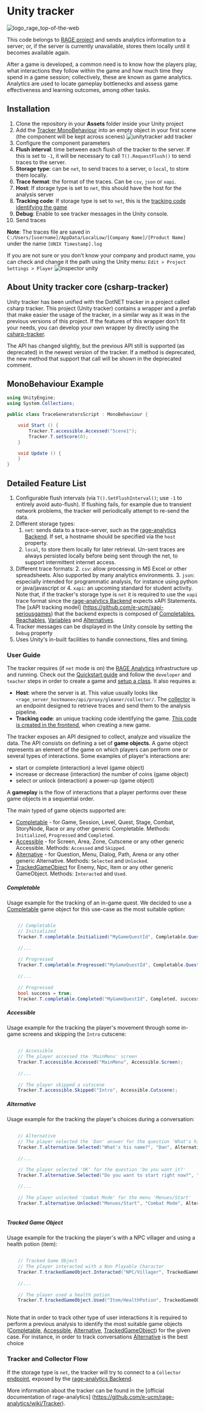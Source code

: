 # Unity tracker

![logo_rage_top-of-the-web](https://cloud.githubusercontent.com/assets/5657407/16461800/9ae669fc-3e2e-11e6-97f4-4e93f2c96dea.jpg)

This code belongs to [RAGE project](http://rageproject.eu/) and sends analytics information to a server; or, if the server is currently unavailable, stores them locally until it becomes available again.

After a game is developed, a common need is to know how the players play, what interactions they follow within the game and how much time they spend in a game session; collectively, these are known as game analytics. Analytics are used to locate gameplay bottlenecks and assess  game effectiveness and learning outcomes, among other tasks.

## Installation
1. Clone the repository in your **Assets** folder inside your Unity project
1. Add the [Tracker MonoBehaviour](https://github.com/e-ucm/unity-tracker/blob/master/Tracker/Tracker.cs) into an empty object in your first scene (the component will be kept across scenes)
	![unitytracker add tracker](https://cloud.githubusercontent.com/assets/5657407/21893124/07974d46-d8da-11e6-9168-e1cb0e7547f1.png)
1. Configure the component parameters
  1. **Flush interval**: time between each flush of the tracker to the server. If this is set to `-1`, it will be necessary to call `T().RequestFlush()` to send traces to the server.
  1. **Storage type**: can be `net`, to send traces to a server, o `local`, to store them locally.
  1. **Trace format**: the format of the traces. Can be `csv`, `json` or `xapi`.
  1. **Host**: If storage type is set to `net`, this should have the host for the analysis server
  1. **Tracking code**: If storage type is set to `net`, this is the [tracking code identifying the game](https://github.com/e-ucm/rage-analytics/wiki/Tracking-code)
  1. **Debug**: Enable to see tracker messages in the Unity console.
1. Send traces

<b>Note</b>: The traces file are saved in `C:/Users/[username]/AppData/LocalLow/[Company Name]/[Product Name]` under the name `[UNIX Timestamp].log`

If you are not sure or you don’t know your company and product name, you can check and change it the path using the Unity menu:
`Edit > Project Settings > Player`
![inspector unity](https://cloud.githubusercontent.com/assets/5657407/21893123/07972abe-d8da-11e6-8f79-94903f62dced.png)

## About Unity tracker core (csharp-tracker)

Unity tracker has been unified with the DotNET tracker in a project called csharp tracker. This project (Unity tracker) contains a wrapper and a prefab that make easier the usage of the tracker, in a similar way as it was in the previous versions of this project. If the features of this wrapper don't fit your needs, you can develop your own wrapper by directly using the [csharp-tracker](https://github.com/e-ucm/csharp-tracker).

The API has changed slightly, but the previous API still is supported (as deprecated) in the newest version of the tracker. If a method  is deprecated, the new method that support that call will be shown in the deprecated comment.

## MonoBehaviour Example

```c#
using UnityEngine;
using System.Collections;

public class TraceGeneratorsScript : MonoBehaviour {

	void Start () {
		Tracker.T.accessible.Accessed("Scene1");
		Tracker.T.setScore(0);
	}

	void Update () {	
	}
}
```

## Detailed Feature List
1. Configurable flush intervals (via `T().SetFlushInterval()`; use `-1` to entirely avoid auto-flush). If flushing fails, for example due to transient network problems, the tracker will periodically attempt to re-send the data. 
1. Different storage types: 
	1. `net`: sends data to a trace-server, such as the [rage-analytics Backend](https://github.com/e-ucm/rage-analytics-backend). If set, a hostname should be specified via the `host` property.
	2. `local`, to store them locally for later retrieval. Un-sent traces are always persisted locally before being sent through the net, to support intermittent internet access.
1. Different trace formats:
	2. `csv`: allow processing in MS Excel or other spreadsheets. Also supported by many analytics environments.
	3. `json`: especially intended for programmatic analysis, for instance using python or java/javascript or
	4. `xapi`: an upcoming standard for student activity. Note that, if the tracker's storage type is `net` it is required to use the `xapi` trace format since the [rage-analytics Backend](https://github.com/e-ucm/rage-analytics-backend) expects xAPI Statements. The [xAPI tracking model] (https://github.com/e-ucm/xapi-seriousgames) that the backend expects is composed of [Completables](https://github.com/e-ucm/xapi-seriousgames/blob/master/README.md#1341-completable), [Reachables](https://github.com/e-ucm/xapi-seriousgames/blob/master/README.md#1341-reachable), [Variables](https://github.com/e-ucm/xapi-seriousgames/blob/master/README.md#1342-variables) and [Alternatives](https://github.com/e-ucm/xapi-seriousgames/blob/master/README.md#1343-alternatives). 
1. Tracker messages can be displayed in the Unity console by setting the `Debug` property
1. Uses Unity's in-built facilities to handle connections, files and timing.
 
### User Guide

The tracker requires (if `net` mode is on) the [RAGE Analytics](https://github.com/e-ucm/rage-analytics) infrastructure up and running. Check out the [Quickstart guide](https://github.com/e-ucm/rage-analytics/wiki/Quickstart) and follow the `developer` and `teacher` steps in order to create a game and [setup a class](https://github.com/e-ucm/rage-analytics/wiki/Set-up-a-class). It also requires a:

* **Host**: where the server is at. This value usually looks like `<rage_server_hostmane>/api/proxy/gleaner/collector/`. The [collector](https://github.com/e-ucm/rage-analytics/wiki/Back-end-collector) is an endpoint designed to retrieve traces and send them to the analysis pipeline.
* **Tracking code**: an unique tracking code identifying the game. [This code is created in the frontend](https://github.com/e-ucm/rage-analytics/wiki/Tracking-code), when creating a new game.


The tracker exposes an API designed to collect, analyze and visualize the data. The  API consists on defining a set of **game objects**. A game object represents an element of the game on which players can perform one or several types of interactions. Some examples of player's interactions are:

* start or complete (interaction) a level (game object)
* increase or decrease (interaction) the number of coins (game object)
* select or unlock (interaction) a power-up (game object)

A **gameplay** is the flow of interactions that a player performs over these game objects in a sequential order.

The main typed of game objects supported are:

* [Completable](https://github.com/e-ucm/unity-tracker/blob/master/Tracker/Format/CompletableTracker.cs) - for Game, Session, Level, Quest, Stage, Combat, StoryNode, Race or any other generic Completable. Methods: `Initialized`, `Progressed` and `Completed`.
* [Accessible](https://github.com/e-ucm/unity-tracker/blob/master/Tracker/Format/AccessibleTracker.cs) - for Screen, Area, Zone, Cutscene or any other generic Accessible. Methods: `Accessed` and `Skipped`.
* [Alternative](https://github.com/e-ucm/unity-tracker/blob/master/Tracker/Format/AlternativeTracker.cs) - for Question, Menu, Dialog, Path, Arena or any other generic Alternative. Methods: `Selected` and `Unlocked`.
* [TrackedGameObject](https://github.com/e-ucm/unity-tracker/blob/master/Tracker/Format/GameObjectTracker.cs) for Enemy, Npc, Item or any other generic GameObject. Methods: `Interacted` and `Used`.

##### Completable

Usage example for the tracking of an in-game quest. We decided to use a [Completable](https://github.com/e-ucm/unity-tracker/blob/master/Assets/Format/CompletableTracker.cs) game object for this use-case as the most suitable option:

```c#

	// Completable
	// Initialized
	Tracker.T.completable.Initialized("MyGameQuestId", Completable.Quest);
	
	//...
	
	// Progressed
	Tracker.T.completable.Progressed("MyGameQuestId", Completable.Quest, 0.8);
	
	//...
	
	// Progressed
	bool success = true;
	Tracker.T.completable.Completed("MyGameQuestId", Completed, success);

```

##### Accessible

Usage example for the tracking the player's movement through some in-game screens and skipping the `Intro` cutscene:

```c#
	
	// Accessible
	// The player accessed the 'MainMenu' screen
	Tracker.T.accessible.Accessed("MainMenu", Accessible.Screen);
	
	//...
	
	// The player skipped a cutscene
	Tracker.T.accessible.Skipped("Intro", Accessible.Cutscene);

```

##### Alternative

Usage example for the tracking the player's choices during a conversation:

```c#
	
	// Alternative
	// The player selected the 'Dan' answer for the question 'What's his name?'
	Tracker.T.alternative.Selected("What's his name?", "Dan", Alternative.Question);
	
	//...
	
	// The player selected 'OK' for the question 'Do you want it?'
	Tracker.T.alternative.Selected("Do you want to start right now?", "OK", Alternative.Question);

	//...
	
	// The player unlocked 'Combat Mode' for the menu 'Menues/Start'
	Tracker.T.alternative.Unlocked("Menues/Start", "Combat Mode", Alternative.Menu);
	
```

##### Tracked Game Object

Usage example for the tracking the player's with a NPC villager and using a health potion (item):

```c#
	
	// Tracked Game Object
	// The player interacted with a Non Playable Character
	Tracker.T.trackedGameObject.Interacted("NPC/Villager", TrackedGameObject.Npc);
	
	//...
	
	// The player used a health potion
	Tracker.T.trackedGameObject.Used("Item/HealthPotion", TrackedGameObject.Item);
	
```

Note that in order to track other type of user interactions it is required to perform a previous analysis to identify the most suitable game objects ([Completable](https://github.com/e-ucm/unity-tracker/blob/master/Assets/Format/CompletableTracker.cs), [Accessible](https://github.com/e-ucm/unity-tracker/blob/master/Assets/Format/AccessibleTracker.cs), [Alternative](https://github.com/e-ucm/unity-tracker/blob/master/Assets/Format/AlternativeTracker.cs), [TrackedGameObject](https://github.com/e-ucm/unity-tracker/blob/master/Assets/Format/GameObjectTracker.cs)) for the given case. For instance, in order to track conversations [Alternative](https://github.com/e-ucm/unity-tracker/blob/master/Assets/Format/AlternativeTracker.cs) is the best choice

### Tracker and Collector Flow
If the storage type is `net`, the tracker will try to connect to a `Collector` [endpoint](https://github.com/e-ucm/rage-analytics/wiki/Back-end-collector), exposed by the [rage-analytics Backend](https://github.com/e-ucm/rage-analytics-backend). 

More information about the tracker can be found in the [official documentation of rage-analytics] (https://github.com/e-ucm/rage-analytics/wiki/Tracker).

